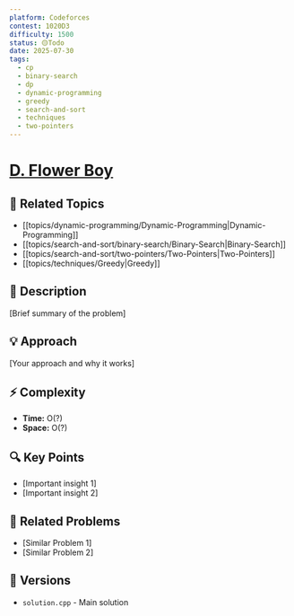 ```yaml
---
platform: Codeforces
contest: 1020D3
difficulty: 1500
status: 🟡Todo
date: 2025-07-30
tags:
  - cp
  - binary-search
  - dp
  - dynamic-programming
  - greedy
  - search-and-sort
  - techniques
  - two-pointers
---
```

# [D. Flower Boy](link)

## 📓 Related Topics
- [[topics/dynamic-programming/Dynamic-Programming|Dynamic-Programming]]
- [[topics/search-and-sort/binary-search/Binary-Search|Binary-Search]]
- [[topics/search-and-sort/two-pointers/Two-Pointers|Two-Pointers]]
- [[topics/techniques/Greedy|Greedy]]

## 📖 Description
[Brief summary of the problem]

## 💡 Approach
[Your approach and why it works]

## ⚡ Complexity
- **Time:** O(?)
- **Space:** O(?)

## 🔍 Key Points
- [Important insight 1]
- [Important insight 2]

## 🔗 Related Problems
- [Similar Problem 1]
- [Similar Problem 2]

## 🔄 Versions
- `solution.cpp` - Main solution 
